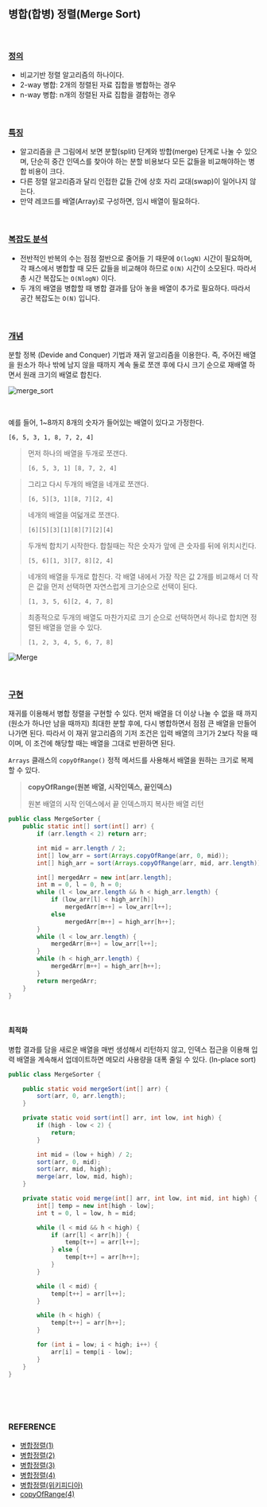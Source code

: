 ## 병합(합병) 정렬(Merge Sort)

<br/>

### <u>**정의**</u>

* 비교기반 정렬 알고리즘의 하나이다.
* 2-way 병합: 2개의 정렬된 자료 집합을 병합하는 경우
* n-way 병합: n개의 정렬된 자료 집합을 결합하는 경우

<br/>

### <u>특징</u>

* 알고리즘을 큰 그림에서 보면 분할(split) 단계와 방합(merge) 단계로 나눌 수 있으며, 단순히 중간 인덱스를 찾아야 하는 분할 비용보다 모든 값들을 비교해야하는 병합 비용이 크다.
* 다른 정렬 알고리즘과 달리 인접한 값들 간에 상호 자리 교대(swap)이 일어나지 않는다.
* 만약 레코드를 배열(Array)로 구성하면, 임시 배열이 필요하다.

<br/>

### <u>복잡도 분석</u>

* 전반적인 반복의 수는 점점 절반으로 줄어들 기 때문에 `O(logN)` 시간이 필요하며, 각 패스에서 병합할 때 모든 값들을 비교해야 하므로 `O(N)` 시간이 소모된다. 따라서 총 시간 복잡도는 `O(NlogN)` 이다.
* 두 개의 배열을 병합할 때 병합 결과를 담아 놓을 배열이 추가로 필요하다. 따라서 공간 복잡도는 `O(N)` 입니다.

<br/>

### <u>개념</u>

분할 정복 (Devide and Conquer) 기법과 재귀 알고리즘을 이용한다. 즉, 주어진 배열을 원소가 하나 밖에 남지 않을 때까지 계속 둘로 쪼갠 후에 다시 크기 순으로 재배열 하면서 원래 크기의 배열로 합친다.

![merge_sort](https://user-images.githubusercontent.com/61674527/111326074-99a41c00-86af-11eb-9f32-af3d639ada40.gif)

<br/>

예를 들어, 1~8까지 8개의 숫자가 들어있는 배열이 있다고 가정한다.

`[6, 5, 3, 1, 8, 7, 2, 4]`

> 먼저 하나의 배열을 두개로 쪼갠다.
>
> `[6, 5, 3, 1] [8, 7, 2, 4]`

> 그리고 다시 두개의 배열을 네개로 쪼갠다.
>
> `[6, 5][3, 1][8, 7][2, 4]`

> 네개의 배열을 여덟개로 쪼갠다.
>
> `[6][5][3][1][8][7][2][4]`

> 두개씩 합치기 시작한다. 합칠때는 작은 숫자가 앞에 큰 숫자를 뒤에 위치시킨다.
>
> `[5, 6][1, 3][7, 8][2, 4]`

> 네개의 배열을 두개로 합친다. 각 배열 내에서 가장 작은 값 2개를 비교해서 더 작은 값을 먼저 선택하면 자연스럽게 크기순으로 선택이 된다.
>
> `[1, 3, 5, 6][2, 4, 7, 8]`

> 최종적으로 두개의 배열도 마찬가지로 크기 순으로 선택하면서 하나로 합치면 정렬된 배열을 얻을 수 있다.
>
> `[1, 2, 3, 4, 5, 6, 7, 8]`

![Merge](https://user-images.githubusercontent.com/61674527/111318077-103d1b80-86a8-11eb-9988-48a95f127747.gif)

<br/>

### <u>구현</u>

재귀를 이용해서 병합 정렬을 구현할 수 있다. 먼저 배열을 더 이상 나눌 수 없을 때 까지 (원소가 하나만 남을 때까지) 최대한 분할 후에, 다시 병합하면서 점점 큰 배열을 만들어 나가면 된다. 따라서 이 재귀 알고리즘의 기저 조건은 입력 배열의 크기가 2보다 작을 때이며, 이 조건에 해당할 때는 배열을 그대로 반환하면 된다.

`Arrays` 클래스의 `copyOfRange()` 정적 메서드를 사용해서 배열을 원하는 크기로 복제할 수 있다.

> **copyOfRange(원본 배열, 시작인덱스, 끝인덱스)**
>
> 원본 배열의 시작 인덱스에서 끝 인덱스까지 복사한 배열 리턴

~~~java
public class MergeSorter {
    public static int[] sort(int[] arr) {
        if (arr.length < 2) return arr;

        int mid = arr.length / 2;
        int[] low_arr = sort(Arrays.copyOfRange(arr, 0, mid));
        int[] high_arr = sort(Arrays.copyOfRange(arr, mid, arr.length));

        int[] mergedArr = new int[arr.length];
        int m = 0, l = 0, h = 0;
        while (l < low_arr.length && h < high_arr.length) {
            if (low_arr[l] < high_arr[h])
                mergedArr[m++] = low_arr[l++];
            else
                mergedArr[m++] = high_arr[h++];
        }
        while (l < low_arr.length) {
            mergedArr[m++] = low_arr[l++];
        }
        while (h < high_arr.length) {
            mergedArr[m++] = high_arr[h++];
        }
        return mergedArr;
    }
}
~~~

<br/>

#### 최적화

병합 결과를 담을 새로운 배열을 매번 생성해서 리턴하지 않고, 인덱스 접근을 이용해 입력 배열을 계속해서 업데이트하면 메모리 사용량을 대폭 줄일 수 있다. (In-place sort)

~~~java
public class MergeSorter {

    public static void mergeSort(int[] arr) {
        sort(arr, 0, arr.length);
    }

    private static void sort(int[] arr, int low, int high) {
        if (high - low < 2) {
            return;
        }

        int mid = (low + high) / 2;
        sort(arr, 0, mid);
        sort(arr, mid, high);
        merge(arr, low, mid, high);
    }

    private static void merge(int[] arr, int low, int mid, int high) {
        int[] temp = new int[high - low];
        int t = 0, l = low, h = mid;

        while (l < mid && h < high) {
            if (arr[l] < arr[h]) {
                temp[t++] = arr[l++];
            } else {
                temp[t++] = arr[h++];
            }
        }

        while (l < mid) {
            temp[t++] = arr[l++];
        }

        while (h < high) {
            temp[t++] = arr[h++];
        }

        for (int i = low; i < high; i++) {
            arr[i] = temp[i - low];
        }
    }
}

~~~



<br/>

<br/>

<br/>

### REFERENCE

* [병합정렬(1)](https://www.daleseo.com/sort-merge/)
* [병합정렬(2)](https://yunmap.tistory.com/entry/%EC%95%8C%EA%B3%A0%EB%A6%AC%EC%A6%98-Java%EB%A1%9C-%EA%B5%AC%ED%98%84%ED%95%98%EB%8A%94-%EC%89%AC%EC%9A%B4-Merge-Sort-%EB%B3%91%ED%95%A9-%EC%A0%95%EB%A0%AC-%ED%95%A9%EB%B3%91-%EC%A0%95%EB%A0%AC)
* [병합정렬(3)](https://gmlwjd9405.github.io/2018/05/08/algorithm-merge-sort.html)
* [병합정렬(4)](https://velog.io/@rachell_lee/%EC%95%8C%EA%B3%A0%EB%A6%AC%EC%A6%98%EC%A0%95%EB%A0%AC-%ED%95%A9%EB%B3%91-%EC%A0%95%EB%A0%AC)
* [병합정렬(위키피디아)](https://dpdpwl.tistory.com/18)
* [copyOfRange(4)](https://m.blog.naver.com/PostView.nhn?blogId=rain483&logNo=220589477455&proxyReferer=https:%2F%2Fwww.google.com%2F)

